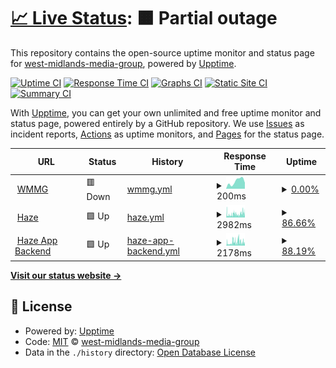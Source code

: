 # [📈 Live Status](https://uptime.midlands.media): <!--live status--> **🟧 Partial outage**

This repository contains the open-source uptime monitor and status page for [west-midlands-media-group](https://uptime.midlands.media), powered by [Upptime](https://github.com/upptime/upptime).

[![Uptime CI](https://github.com/west-midlands-media-group/upptime/workflows/Uptime%20CI/badge.svg)](https://github.com/west-midlands-media-group/upptime/actions?query=workflow%3A%22Uptime+CI%22)
[![Response Time CI](https://github.com/west-midlands-media-group/upptime/workflows/Response%20Time%20CI/badge.svg)](https://github.com/west-midlands-media-group/upptime/actions?query=workflow%3A%22Response+Time+CI%22)
[![Graphs CI](https://github.com/west-midlands-media-group/upptime/workflows/Graphs%20CI/badge.svg)](https://github.com/west-midlands-media-group/upptime/actions?query=workflow%3A%22Graphs+CI%22)
[![Static Site CI](https://github.com/west-midlands-media-group/upptime/workflows/Static%20Site%20CI/badge.svg)](https://github.com/west-midlands-media-group/upptime/actions?query=workflow%3A%22Static+Site+CI%22)
[![Summary CI](https://github.com/west-midlands-media-group/upptime/workflows/Summary%20CI/badge.svg)](https://github.com/west-midlands-media-group/upptime/actions?query=workflow%3A%22Summary+CI%22)

With [Upptime](https://upptime.js.org), you can get your own unlimited and free uptime monitor and status page, powered entirely by a GitHub repository. We use [Issues](https://github.com/west-midlands-media-group/upptime/issues) as incident reports, [Actions](https://github.com/west-midlands-media-group/upptime/actions) as uptime monitors, and [Pages](https://uptime.midlands.media) for the status page.

<!--start: status pages-->
<!-- This summary is generated by Upptime (https://github.com/upptime/upptime) -->
<!-- Do not edit this manually, your changes will be overwritten -->
<!-- prettier-ignore -->
| URL | Status | History | Response Time | Uptime |
| --- | ------ | ------- | ------------- | ------ |
| <img alt="" src="https://icons.duckduckgo.com/ip3/wmmg.uk.ico" height="13"> [WMMG](https://wmmg.uk) | 🟥 Down | [wmmg.yml](https://github.com/West-Midlands-Media-Group/upptime/commits/HEAD/history/wmmg.yml) | <details><summary><img alt="Response time graph" src="./graphs/wmmg/response-time-week.png" height="20"> 200ms</summary><br><a href="https://uptime.wmmg.uk/history/wmmg"><img alt="Response time 430" src="https://img.shields.io/endpoint?url=https%3A%2F%2Fraw.githubusercontent.com%2FWest-Midlands-Media-Group%2Fupptime%2FHEAD%2Fapi%2Fwmmg%2Fresponse-time.json"></a><br><a href="https://uptime.wmmg.uk/history/wmmg"><img alt="24-hour response time 163" src="https://img.shields.io/endpoint?url=https%3A%2F%2Fraw.githubusercontent.com%2FWest-Midlands-Media-Group%2Fupptime%2FHEAD%2Fapi%2Fwmmg%2Fresponse-time-day.json"></a><br><a href="https://uptime.wmmg.uk/history/wmmg"><img alt="7-day response time 200" src="https://img.shields.io/endpoint?url=https%3A%2F%2Fraw.githubusercontent.com%2FWest-Midlands-Media-Group%2Fupptime%2FHEAD%2Fapi%2Fwmmg%2Fresponse-time-week.json"></a><br><a href="https://uptime.wmmg.uk/history/wmmg"><img alt="30-day response time 190" src="https://img.shields.io/endpoint?url=https%3A%2F%2Fraw.githubusercontent.com%2FWest-Midlands-Media-Group%2Fupptime%2FHEAD%2Fapi%2Fwmmg%2Fresponse-time-month.json"></a><br><a href="https://uptime.wmmg.uk/history/wmmg"><img alt="1-year response time 407" src="https://img.shields.io/endpoint?url=https%3A%2F%2Fraw.githubusercontent.com%2FWest-Midlands-Media-Group%2Fupptime%2FHEAD%2Fapi%2Fwmmg%2Fresponse-time-year.json"></a></details> | <details><summary><a href="https://uptime.wmmg.uk/history/wmmg">0.00%</a></summary><a href="https://uptime.wmmg.uk/history/wmmg"><img alt="All-time uptime 68.03%" src="https://img.shields.io/endpoint?url=https%3A%2F%2Fraw.githubusercontent.com%2FWest-Midlands-Media-Group%2Fupptime%2FHEAD%2Fapi%2Fwmmg%2Fuptime.json"></a><br><a href="https://uptime.wmmg.uk/history/wmmg"><img alt="24-hour uptime 0.00%" src="https://img.shields.io/endpoint?url=https%3A%2F%2Fraw.githubusercontent.com%2FWest-Midlands-Media-Group%2Fupptime%2FHEAD%2Fapi%2Fwmmg%2Fuptime-day.json"></a><br><a href="https://uptime.wmmg.uk/history/wmmg"><img alt="7-day uptime 0.00%" src="https://img.shields.io/endpoint?url=https%3A%2F%2Fraw.githubusercontent.com%2FWest-Midlands-Media-Group%2Fupptime%2FHEAD%2Fapi%2Fwmmg%2Fuptime-week.json"></a><br><a href="https://uptime.wmmg.uk/history/wmmg"><img alt="30-day uptime 7.96%" src="https://img.shields.io/endpoint?url=https%3A%2F%2Fraw.githubusercontent.com%2FWest-Midlands-Media-Group%2Fupptime%2FHEAD%2Fapi%2Fwmmg%2Fuptime-month.json"></a><br><a href="https://uptime.wmmg.uk/history/wmmg"><img alt="1-year uptime 39.88%" src="https://img.shields.io/endpoint?url=https%3A%2F%2Fraw.githubusercontent.com%2FWest-Midlands-Media-Group%2Fupptime%2FHEAD%2Fapi%2Fwmmg%2Fuptime-year.json"></a></details>
| <img alt="" src="https://icons.duckduckgo.com/ip3/hazeband.co.uk.ico" height="13"> [Haze](https://hazeband.co.uk) | 🟩 Up | [haze.yml](https://github.com/West-Midlands-Media-Group/upptime/commits/HEAD/history/haze.yml) | <details><summary><img alt="Response time graph" src="./graphs/haze/response-time-week.png" height="20"> 2982ms</summary><br><a href="https://uptime.wmmg.uk/history/haze"><img alt="Response time 1302" src="https://img.shields.io/endpoint?url=https%3A%2F%2Fraw.githubusercontent.com%2FWest-Midlands-Media-Group%2Fupptime%2FHEAD%2Fapi%2Fhaze%2Fresponse-time.json"></a><br><a href="https://uptime.wmmg.uk/history/haze"><img alt="24-hour response time 4083" src="https://img.shields.io/endpoint?url=https%3A%2F%2Fraw.githubusercontent.com%2FWest-Midlands-Media-Group%2Fupptime%2FHEAD%2Fapi%2Fhaze%2Fresponse-time-day.json"></a><br><a href="https://uptime.wmmg.uk/history/haze"><img alt="7-day response time 2982" src="https://img.shields.io/endpoint?url=https%3A%2F%2Fraw.githubusercontent.com%2FWest-Midlands-Media-Group%2Fupptime%2FHEAD%2Fapi%2Fhaze%2Fresponse-time-week.json"></a><br><a href="https://uptime.wmmg.uk/history/haze"><img alt="30-day response time 2380" src="https://img.shields.io/endpoint?url=https%3A%2F%2Fraw.githubusercontent.com%2FWest-Midlands-Media-Group%2Fupptime%2FHEAD%2Fapi%2Fhaze%2Fresponse-time-month.json"></a><br><a href="https://uptime.wmmg.uk/history/haze"><img alt="1-year response time 1574" src="https://img.shields.io/endpoint?url=https%3A%2F%2Fraw.githubusercontent.com%2FWest-Midlands-Media-Group%2Fupptime%2FHEAD%2Fapi%2Fhaze%2Fresponse-time-year.json"></a></details> | <details><summary><a href="https://uptime.wmmg.uk/history/haze">86.66%</a></summary><a href="https://uptime.wmmg.uk/history/haze"><img alt="All-time uptime 79.15%" src="https://img.shields.io/endpoint?url=https%3A%2F%2Fraw.githubusercontent.com%2FWest-Midlands-Media-Group%2Fupptime%2FHEAD%2Fapi%2Fhaze%2Fuptime.json"></a><br><a href="https://uptime.wmmg.uk/history/haze"><img alt="24-hour uptime 69.51%" src="https://img.shields.io/endpoint?url=https%3A%2F%2Fraw.githubusercontent.com%2FWest-Midlands-Media-Group%2Fupptime%2FHEAD%2Fapi%2Fhaze%2Fuptime-day.json"></a><br><a href="https://uptime.wmmg.uk/history/haze"><img alt="7-day uptime 86.66%" src="https://img.shields.io/endpoint?url=https%3A%2F%2Fraw.githubusercontent.com%2FWest-Midlands-Media-Group%2Fupptime%2FHEAD%2Fapi%2Fhaze%2Fuptime-week.json"></a><br><a href="https://uptime.wmmg.uk/history/haze"><img alt="30-day uptime 96.48%" src="https://img.shields.io/endpoint?url=https%3A%2F%2Fraw.githubusercontent.com%2FWest-Midlands-Media-Group%2Fupptime%2FHEAD%2Fapi%2Fhaze%2Fuptime-month.json"></a><br><a href="https://uptime.wmmg.uk/history/haze"><img alt="1-year uptime 72.14%" src="https://img.shields.io/endpoint?url=https%3A%2F%2Fraw.githubusercontent.com%2FWest-Midlands-Media-Group%2Fupptime%2FHEAD%2Fapi%2Fhaze%2Fuptime-year.json"></a></details>
| <img alt="" src="https://icons.duckduckgo.com/ip3/app.hazeband.co.uk.ico" height="13"> [Haze App Backend](https://app.hazeband.co.uk) | 🟩 Up | [haze-app-backend.yml](https://github.com/West-Midlands-Media-Group/upptime/commits/HEAD/history/haze-app-backend.yml) | <details><summary><img alt="Response time graph" src="./graphs/haze-app-backend/response-time-week.png" height="20"> 2178ms</summary><br><a href="https://uptime.wmmg.uk/history/haze-app-backend"><img alt="Response time 740" src="https://img.shields.io/endpoint?url=https%3A%2F%2Fraw.githubusercontent.com%2FWest-Midlands-Media-Group%2Fupptime%2FHEAD%2Fapi%2Fhaze-app-backend%2Fresponse-time.json"></a><br><a href="https://uptime.wmmg.uk/history/haze-app-backend"><img alt="24-hour response time 2133" src="https://img.shields.io/endpoint?url=https%3A%2F%2Fraw.githubusercontent.com%2FWest-Midlands-Media-Group%2Fupptime%2FHEAD%2Fapi%2Fhaze-app-backend%2Fresponse-time-day.json"></a><br><a href="https://uptime.wmmg.uk/history/haze-app-backend"><img alt="7-day response time 2178" src="https://img.shields.io/endpoint?url=https%3A%2F%2Fraw.githubusercontent.com%2FWest-Midlands-Media-Group%2Fupptime%2FHEAD%2Fapi%2Fhaze-app-backend%2Fresponse-time-week.json"></a><br><a href="https://uptime.wmmg.uk/history/haze-app-backend"><img alt="30-day response time 1600" src="https://img.shields.io/endpoint?url=https%3A%2F%2Fraw.githubusercontent.com%2FWest-Midlands-Media-Group%2Fupptime%2FHEAD%2Fapi%2Fhaze-app-backend%2Fresponse-time-month.json"></a><br><a href="https://uptime.wmmg.uk/history/haze-app-backend"><img alt="1-year response time 945" src="https://img.shields.io/endpoint?url=https%3A%2F%2Fraw.githubusercontent.com%2FWest-Midlands-Media-Group%2Fupptime%2FHEAD%2Fapi%2Fhaze-app-backend%2Fresponse-time-year.json"></a></details> | <details><summary><a href="https://uptime.wmmg.uk/history/haze-app-backend">88.19%</a></summary><a href="https://uptime.wmmg.uk/history/haze-app-backend"><img alt="All-time uptime 76.40%" src="https://img.shields.io/endpoint?url=https%3A%2F%2Fraw.githubusercontent.com%2FWest-Midlands-Media-Group%2Fupptime%2FHEAD%2Fapi%2Fhaze-app-backend%2Fuptime.json"></a><br><a href="https://uptime.wmmg.uk/history/haze-app-backend"><img alt="24-hour uptime 65.25%" src="https://img.shields.io/endpoint?url=https%3A%2F%2Fraw.githubusercontent.com%2FWest-Midlands-Media-Group%2Fupptime%2FHEAD%2Fapi%2Fhaze-app-backend%2Fuptime-day.json"></a><br><a href="https://uptime.wmmg.uk/history/haze-app-backend"><img alt="7-day uptime 88.19%" src="https://img.shields.io/endpoint?url=https%3A%2F%2Fraw.githubusercontent.com%2FWest-Midlands-Media-Group%2Fupptime%2FHEAD%2Fapi%2Fhaze-app-backend%2Fuptime-week.json"></a><br><a href="https://uptime.wmmg.uk/history/haze-app-backend"><img alt="30-day uptime 97.01%" src="https://img.shields.io/endpoint?url=https%3A%2F%2Fraw.githubusercontent.com%2FWest-Midlands-Media-Group%2Fupptime%2FHEAD%2Fapi%2Fhaze-app-backend%2Fuptime-month.json"></a><br><a href="https://uptime.wmmg.uk/history/haze-app-backend"><img alt="1-year uptime 69.78%" src="https://img.shields.io/endpoint?url=https%3A%2F%2Fraw.githubusercontent.com%2FWest-Midlands-Media-Group%2Fupptime%2FHEAD%2Fapi%2Fhaze-app-backend%2Fuptime-year.json"></a></details>

<!--end: status pages-->

[**Visit our status website →**](https://uptime.midlands.media)

## 📄 License

- Powered by: [Upptime](https://github.com/upptime/upptime)
- Code: [MIT](./LICENSE) © [west-midlands-media-group](https://uptime.midlands.media)
- Data in the `./history` directory: [Open Database License](https://opendatacommons.org/licenses/odbl/1-0/)
